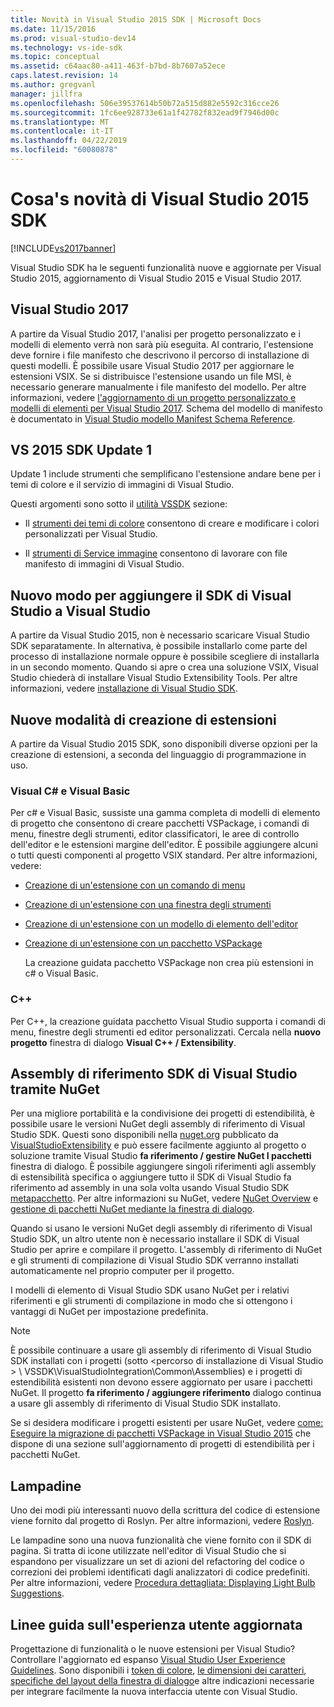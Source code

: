 ```yaml
---
title: Novità in Visual Studio 2015 SDK | Microsoft Docs
ms.date: 11/15/2016
ms.prod: visual-studio-dev14
ms.technology: vs-ide-sdk
ms.topic: conceptual
ms.assetid: c64aac80-a411-463f-b7bd-8b7607a52ece
caps.latest.revision: 14
ms.author: gregvanl
manager: jillfra
ms.openlocfilehash: 506e39537614b50b72a515d882e5592c316cce26
ms.sourcegitcommit: 1fc6ee928733e61a1f42782f832ead9f7946d00c
ms.translationtype: MT
ms.contentlocale: it-IT
ms.lasthandoff: 04/22/2019
ms.locfileid: "60080878"
---
```

# <a name="what39s-new-in-the-visual-studio-2015-sdk"></a>Cosa&#39;s novità di Visual Studio 2015 SDK
[!INCLUDE[vs2017banner](../includes/vs2017banner.md)]

Visual Studio SDK ha le seguenti funzionalità nuove e aggiornate per Visual Studio 2015, aggiornamento di Visual Studio 2015 e Visual Studio 2017.

## <a name="visual-studio-2017"></a>Visual Studio 2017

A partire da Visual Studio 2017, l'analisi per progetto personalizzato e i modelli di elemento verrà non sarà più eseguita. Al contrario, l'estensione deve fornire i file manifesto che descrivono il percorso di installazione di questi modelli. È possibile usare Visual Studio 2017 per aggiornare le estensioni VSIX. Se si distribuisce l'estensione usando un file MSI, è necessario generare manualmente i file manifesto del modello. Per altre informazioni, vedere [l'aggiornamento di un progetto personalizzato e modelli di elementi per Visual Studio 2017](/visualstudio/extensibility/upgrading-custom-project-and-item-templates-for-visual-studio-2017?view=vs-2015). Schema del modello di manifesto è documentato in [Visual Studio modello Manifest Schema Reference](/visualstudio/extensibility/visual-studio-template-manifest-schema-reference).

## <a name="vs-2015-sdk-update-1"></a>VS 2015 SDK Update 1
 Update 1 include strumenti che semplificano l'estensione andare bene per i temi di colore e il servizio di immagini di Visual Studio.

 Questi argomenti sono sotto il [utilità VSSDK](../extensibility/internals/vssdk-utilities.md) sezione:

- Il [strumenti dei temi di colore](../extensibility/internals/color-theming-tools.md) consentono di creare e modificare i colori personalizzati per Visual Studio.

- Il [strumenti di Service immagine](../extensibility/internals/image-service-tools.md) consentono di lavorare con file manifesto di immagini di Visual Studio.

## <a name="new-way-to-add-the-visual-studio-sdk-to-visual-studio"></a>Nuovo modo per aggiungere il SDK di Visual Studio a Visual Studio
 A partire da Visual Studio 2015, non è necessario scaricare Visual Studio SDK separatamente. In alternativa, è possibile installarlo come parte del processo di installazione normale oppure è possibile scegliere di installarla in un secondo momento. Quando si apre o crea una soluzione VSIX, Visual Studio chiederà di installare Visual Studio Extensibility Tools. Per altre informazioni, vedere [installazione di Visual Studio SDK](../extensibility/installing-the-visual-studio-sdk.md).

## <a name="new-ways-of-creating-extensions"></a>Nuove modalità di creazione di estensioni
 A partire da Visual Studio 2015 SDK, sono disponibili diverse opzioni per la creazione di estensioni, a seconda del linguaggio di programmazione in uso.

### <a name="visual-c-and-visual-basic"></a>Visual C# e Visual Basic
 Per c# e Visual Basic, sussiste una gamma completa di modelli di elemento di progetto che consentono di creare pacchetti VSPackage, i comandi di menu, finestre degli strumenti, editor classificatori, le aree di controllo dell'editor e le estensioni margine dell'editor. È possibile aggiungere alcuni o tutti questi componenti al progetto VSIX standard. Per altre informazioni, vedere:

- [Creazione di un'estensione con un comando di menu](../extensibility/creating-an-extension-with-a-menu-command.md)

- [Creazione di un'estensione con una finestra degli strumenti](../extensibility/creating-an-extension-with-a-tool-window.md)

- [Creazione di un'estensione con un modello di elemento dell'editor](../extensibility/creating-an-extension-with-an-editor-item-template.md)

- [Creazione di un'estensione con un pacchetto VSPackage](../extensibility/creating-an-extension-with-a-vspackage.md)

     La creazione guidata pacchetto VSPackage non crea più estensioni in c# o Visual Basic.

### <a name="c"></a>C++
 Per C++, la creazione guidata pacchetto Visual Studio supporta i comandi di menu, finestre degli strumenti ed editor personalizzati. Cercala nella **nuovo progetto** finestra di dialogo **Visual C++ / Extensibility**.

## <a name="vs-sdk-reference-assemblies-via-nuget"></a>Assembly di riferimento SDK di Visual Studio tramite NuGet
 Per una migliore portabilità e la condivisione dei progetti di estendibilità, è possibile usare le versioni NuGet degli assembly di riferimento di Visual Studio SDK.  Questi sono disponibili nella [nuget.org](http://www.nuget.org) pubblicato da [VisualStudioExtensibility](http://www.nuget.org/profiles/VisualStudioExtensibility) e può essere facilmente aggiunto al progetto o soluzione tramite Visual Studio **fa riferimento / gestire NuGet I pacchetti** finestra di dialogo. È possibile aggiungere singoli riferimenti agli assembly di estensibilità specifica o aggiungere tutto il SDK di Visual Studio fa riferimento ad assembly in una sola volta usando Visual Studio SDK [metapacchetto](http://www.nuget.org/packages/VSSDK_Reference_Assemblies). Per altre informazioni su NuGet, vedere [NuGet Overview](http://docs.nuget.org/) e [gestione di pacchetti NuGet mediante la finestra di dialogo](http://docs.nuget.org/Consume/Package-Manager-Dialog).

 Quando si usano le versioni NuGet degli assembly di riferimento di Visual Studio SDK, un altro utente non è necessario installare il SDK di Visual Studio per aprire e compilare il progetto.  L'assembly di riferimento di NuGet e gli strumenti di compilazione di Visual Studio SDK verranno installati automaticamente nel proprio computer per il progetto.

 I modelli di elemento di Visual Studio SDK usano NuGet per i relativi riferimenti e gli strumenti di compilazione in modo che si ottengono i vantaggi di NuGet per impostazione predefinita.

> [!NOTE]
>  È possibile continuare a usare gli assembly di riferimento di Visual Studio SDK installati con i progetti (sotto \<percorso di installazione di Visual Studio > \ VSSDK\VisualStudioIntegration\Common\Assemblies) e i progetti di estendibilità esistenti non devono essere aggiornato per usare i pacchetti NuGet.  Il progetto **fa riferimento / aggiungere riferimento** dialogo continua a usare gli assembly di riferimento di Visual Studio SDK installato.
>
>  Se si desidera modificare i progetti esistenti per usare NuGet, vedere [come: Eseguire la migrazione di pacchetti VSPackage in Visual Studio 2015](../extensibility/how-to-migrate-extensibility-projects-to-visual-studio-2015.md) che dispone di una sezione sull'aggiornamento di progetti di estendibilità per i pacchetti NuGet.

## <a name="light-bulbs"></a>Lampadine
 Uno dei modi più interessanti nuovo della scrittura del codice di estensione viene fornito dal progetto di Roslyn. Per altre informazioni, vedere [Roslyn](https://github.com/dotnet/Roslyn).

 Le lampadine sono una nuova funzionalità che viene fornito con il SDK di pagina. Si tratta di icone utilizzate nell'editor di Visual Studio che si espandono per visualizzare un set di azioni del refactoring del codice o correzioni dei problemi identificati dagli analizzatori di codice predefiniti. Per altre informazioni, vedere [Procedura dettagliata: Displaying Light Bulb Suggestions](../extensibility/walkthrough-displaying-light-bulb-suggestions.md).

## <a name="updated-user-experience-guidelines"></a>Linee guida sull'esperienza utente aggiornata
 Progettazione di funzionalità o le nuove estensioni per Visual Studio? Controllare l'aggiornato ed espanso [Visual Studio User Experience Guidelines](../extensibility/ux-guidelines/visual-studio-user-experience-guidelines.md).  Sono disponibili i [token di colore](../extensibility/ux-guidelines/shared-colors-for-visual-studio.md), [le dimensioni dei caratteri](../extensibility/ux-guidelines/fonts-and-formatting-for-visual-studio.md), [specifiche del layout della finestra di dialogo](../extensibility/ux-guidelines/layout-for-visual-studio.md)e altre indicazioni necessarie per integrare facilmente la nuova interfaccia utente con Visual Studio.
